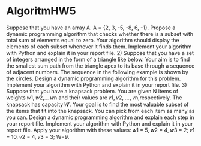 # AlgoritmHW5


Suppose that you have an array A. A = {2, 3, -5, -8, 6, -1}. Propose a dynamic programming
algorithm that checks whether there is a subset with total sum of elements equal to zero. Your
algorithm should display the elements of each subset whenever it finds them. Implement your
algorithm with Python and explain it in your report file.
2) Suppose that you have a set of integers arranged in the form of a triangle like below. Your aim
is to find the smallest sum path from the triangle apex to its base through a sequence of
adjacent numbers. The sequence in the following example is shown by the circles. Design a
dynamic programming algorithm for this problem. Implement your algorithm with Python and
explain it in your report file.
3) Suppose that you have a knapsack problem. You are given N items of weights 𝑤1, 𝑤2,… 𝑤n and
their values are 𝑣1, 𝑣2, …, 𝑣n,respectively. The knapsack has capacity 𝑊. Your goal is to find the
most valuable subset of the items that fit into the knapsack. You can pick from each item as
many as you can. Design a dynamic programming algorithm and explain each step in your
report file. Implement your algorithm with Python and explain it in your report file. Apply your
algorithm with these values:
𝑤1 = 5, 𝑤2 = 4, 𝑤3 = 2; 𝑣1 = 10, 𝑣2 = 4, 𝑣3 = 3; W=9.
